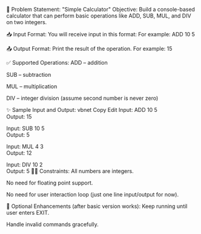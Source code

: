 🧮 Problem Statement: "Simple Calculator"
Objective:
Build a console-based calculator that can perform basic operations like ADD, SUB, MUL, and DIV on two integers.

📥 Input Format:
You will receive input in this format:
<OPERATION> <NUMBER1> <NUMBER2>
For example: ADD 10 5

📤 Output Format:
Print the result of the operation.
For example: 15

✅ Supported Operations:
ADD – addition

SUB – subtraction

MUL – multiplication

DIV – integer division (assume second number is never zero)

✨ Sample Input and Output:
vbnet
Copy
Edit
Input:  ADD 10 5  
Output: 15

Input:  SUB 10 5  
Output: 5

Input:  MUL 4 3  
Output: 12

Input:  DIV 10 2  
Output: 5
👨‍💻 Constraints:
All numbers are integers.

No need for floating point support.

No need for user interaction loop (just one line input/output for now).

🔁 Optional Enhancements (after basic version works):
Keep running until user enters EXIT.

Handle invalid commands gracefully.
